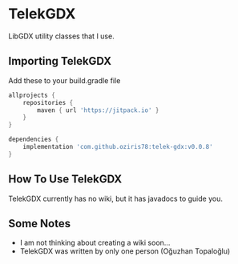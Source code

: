

# TelekGDX
LibGDX utility classes that I use.

## Importing TelekGDX
Add these to your build.gradle file

```GROOVY
allprojects {
    repositories {
        maven { url 'https://jitpack.io' }
    }
}

dependencies {
    implementation 'com.github.oziris78:telek-gdx:v0.0.8'
}
```


## How To Use TelekGDX

TelekGDX currently has no wiki, but it has javadocs to guide you.


## Some Notes
- I am not thinking about creating a wiki soon...
- TelekGDX was written by only one person (Oğuzhan Topaloğlu)
